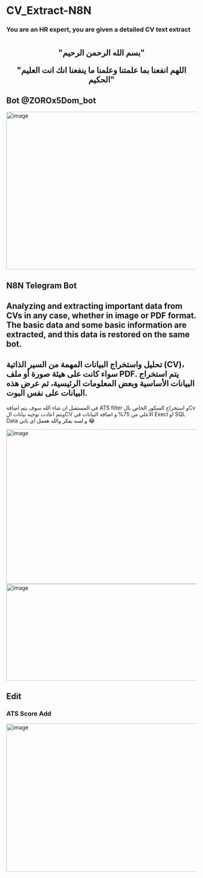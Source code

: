 # CV_Extract-N8N
### You are an HR expert, you are given a detailed CV text extract


<h1 align="center">
</h1>
<h2 align="center">
 "بسم الله الرحمن الرحيم"
</p>
  "اللهم انفعنا بما علمتنا وعلمنا ما ينفعنا انك انت العليم الحكيم"
</h2>

## Bot @ZOROx5Dom_bot

<img width="840" height="416" alt="image" src="https://github.com/user-attachments/assets/1d9456e3-44b7-4582-ac15-35567afff7e7" />


## N8N Telegram Bot

## Analyzing and extracting important data from CVs in any case, whether in image or PDF format. The basic data and some basic information are extracted, and this data is restored on the same bot.


## تحليل واستخراج البيانات المهمة من السير الذاتية (CV)، سواء كانت على هيئة صورة أو ملف PDF. يتم استخراج البيانات الأساسية وبعض المعلومات الرئيسية، ثم عرض هذه البيانات على نفس البوت. 

في المستقبل ان شاء الله سوف يتم اضافة ATS filter و استخراج السكور الخاص بالCv ويتم اعادت توجيه بيانات الCV الاعلي من 75% و اضافة البيانات في Execl او SQL Data و لسه بفكر والله هعمل اي تاني 😂 

<img width="590" height="408" alt="image" src="https://github.com/user-attachments/assets/58d8e1b6-9674-4a57-acd4-23f007655887" />

<img width="575" height="255" alt="image" src="https://github.com/user-attachments/assets/83513bbf-645e-4686-8341-7f9cce1401d1" />

## **Edit** ##
### ATS Score Add 

<img width="590" height="391" alt="image" src="https://github.com/user-attachments/assets/09fb95f7-8e88-456e-9e9c-dca385b878e7" />
